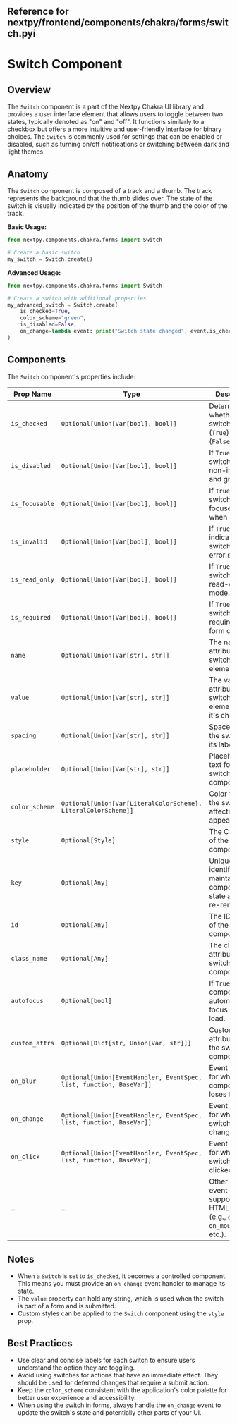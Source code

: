 ##  Reference for nextpy/frontend/components/chakra/forms/switch.pyi

# Switch Component

## Overview

The `Switch` component is a part of the Nextpy Chakra UI library and provides a user interface element that allows users to toggle between two states, typically denoted as "on" and "off". It functions similarly to a checkbox but offers a more intuitive and user-friendly interface for binary choices. The `Switch` is commonly used for settings that can be enabled or disabled, such as turning on/off notifications or switching between dark and light themes.

## Anatomy

The `Switch` component is composed of a track and a thumb. The track represents the background that the thumb slides over. The state of the switch is visually indicated by the position of the thumb and the color of the track.

**Basic Usage:**

```python
from nextpy.components.chakra.forms import Switch

# Create a basic switch
my_switch = Switch.create()
```

**Advanced Usage:**

```python
from nextpy.components.chakra.forms import Switch

# Create a switch with additional properties
my_advanced_switch = Switch.create(
    is_checked=True,
    color_scheme="green",
    is_disabled=False,
    on_change=lambda event: print("Switch state changed", event.is_checked)
)
```

## Components

The `Switch` component's properties include:

| Prop Name      | Type                    | Description                                                                    |
| -------------- | ----------------------- | ------------------------------------------------------------------------------ |
| `is_checked`   | `Optional[Union[Var[bool], bool]]` | Determines whether the switch is on (`True`) or off (`False`).                 |
| `is_disabled`  | `Optional[Union[Var[bool], bool]]` | If `True`, the switch will be non-interactive and greyed out.                  |
| `is_focusable` | `Optional[Union[Var[bool], bool]]` | If `True`, the switch can be focused even when disabled.                       |
| `is_invalid`   | `Optional[Union[Var[bool], bool]]` | If `True`, indicates the switch is in an error state.                          |
| `is_read_only` | `Optional[Union[Var[bool], bool]]` | If `True`, the switch is in read-only mode.                                    |
| `is_required`  | `Optional[Union[Var[bool], bool]]` | If `True`, the switch is required in a form context.                           |
| `name`         | `Optional[Union[Var[str], str]]`   | The name attribute of the switch input element.                                |
| `value`        | `Optional[Union[Var[str], str]]`   | The value attribute of the switch input element when it's checked.             |
| `spacing`      | `Optional[Union[Var[str], str]]`   | Space between the switch and its label text.                                   |
| `placeholder`  | `Optional[Union[Var[str], str]]`   | Placeholder text for the switch component.                                     |
| `color_scheme` | `Optional[Union[Var[LiteralColorScheme], LiteralColorScheme]]` | Color theme of the switch, affecting its appearance.                           |
| `style`        | `Optional[Style]`          | The CSS style of the switch component.                                         |
| `key`          | `Optional[Any]`            | Unique identifier for maintaining component state across re-renders.           |
| `id`           | `Optional[Any]`            | The ID attribute of the switch component.                                      |
| `class_name`   | `Optional[Any]`            | The class attribute of the switch component.                                   |
| `autofocus`    | `Optional[bool]`           | If `True`, the component will automatically focus on page load.                |
| `custom_attrs` | `Optional[Dict[str, Union[Var, str]]]` | Custom attributes for the switch component.                                   |
| `on_blur`      | `Optional[Union[EventHandler, EventSpec, list, function, BaseVar]]` | Event handler for when the component loses focus.                              |
| `on_change`    | `Optional[Union[EventHandler, EventSpec, list, function, BaseVar]]` | Event handler for when the switch's value changes.                             |
| `on_click`     | `Optional[Union[EventHandler, EventSpec, list, function, BaseVar]]` | Event handler for when the switch is clicked.                                  |
| ...            | ...                        | Other standard event handlers supported by HTML elements (e.g., `on_focus`, `on_mouse_enter`, etc.). |

## Notes

- When a `Switch` is set to `is_checked`, it becomes a controlled component. This means you must provide an `on_change` event handler to manage its state.
- The `value` property can hold any string, which is used when the switch is part of a form and is submitted.
- Custom styles can be applied to the `Switch` component using the `style` prop.

## Best Practices

- Use clear and concise labels for each switch to ensure users understand the option they are toggling.
- Avoid using switches for actions that have an immediate effect. They should be used for deferred changes that require a submit action.
- Keep the `color_scheme` consistent with the application's color palette for better user experience and accessibility.
- When using the switch in forms, always handle the `on_change` event to update the switch's state and potentially other parts of your UI.